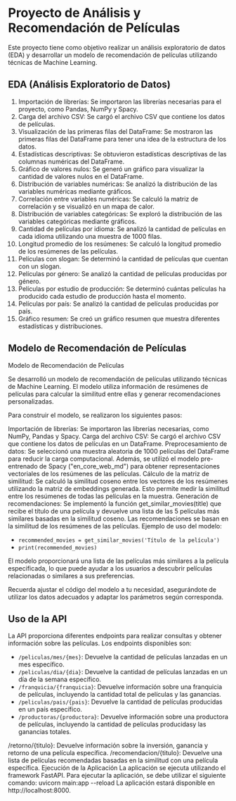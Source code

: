 # Proyecto de Análisis y Recomendación de Películas

Este proyecto tiene como objetivo realizar un análisis exploratorio de datos (EDA) y desarrollar un modelo de recomendación de películas utilizando técnicas de Machine Learning.

## EDA (Análisis Exploratorio de Datos)

1. Importación de librerías: Se importaron las librerías necesarias para el proyecto, como Pandas, NumPy y Spacy.
2. Carga del archivo CSV: Se cargó el archivo CSV que contiene los datos de películas.
3. Visualización de las primeras filas del DataFrame: Se mostraron las primeras filas del DataFrame para tener una idea de la estructura de los datos.
4. Estadísticas descriptivas: Se obtuvieron estadísticas descriptivas de las columnas numéricas del DataFrame.
5. Gráfico de valores nulos: Se generó un gráfico para visualizar la cantidad de valores nulos en el DataFrame.
6. Distribución de variables numéricas: Se analizó la distribución de las variables numéricas mediante gráficos.
7. Correlación entre variables numéricas: Se calculó la matriz de correlación y se visualizó en un mapa de calor.
8. Distribución de variables categóricas: Se exploró la distribución de las variables categóricas mediante gráficos.
9. Cantidad de películas por idioma: Se analizó la cantidad de películas en cada idioma utilizando una muestra de 1000 filas.
10. Longitud promedio de los resúmenes: Se calculó la longitud promedio de los resúmenes de las películas.
11. Películas con slogan: Se determinó la cantidad de películas que cuentan con un slogan.
12. Películas por género: Se analizó la cantidad de películas producidas por género.
13. Películas por estudio de producción: Se determinó cuántas películas ha producido cada estudio de producción hasta el momento.
14. Películas por país: Se analizó la cantidad de películas producidas por país.
15. Gráfico resumen: Se creó un gráfico resumen que muestra diferentes estadísticas y distribuciones.

## Modelo de Recomendación de Películas

Modelo de Recomendación de Películas

Se desarrolló un modelo de recomendación de películas utilizando técnicas de Machine Learning. El modelo utiliza información de resúmenes de películas para calcular la similitud entre ellas y generar recomendaciones personalizadas.

Para construir el modelo, se realizaron los siguientes pasos:

Importación de librerías: Se importaron las librerías necesarias, como NumPy, Pandas y Spacy.
Carga del archivo CSV: Se cargó el archivo CSV que contiene los datos de películas en un DataFrame.
Preprocesamiento de datos: Se seleccionó una muestra aleatoria de 1000 películas del DataFrame para reducir la carga computacional. Además, se utilizó el modelo pre-entrenado de Spacy ("en_core_web_md") para obtener representaciones vectoriales de los resúmenes de las películas.
Cálculo de la matriz de similitud: Se calculó la similitud coseno entre los vectores de los resúmenes utilizando la matriz de embeddings generada. Esto permite medir la similitud entre los resúmenes de todas las películas en la muestra.
Generación de recomendaciones: Se implementó la función get_similar_movies(title) que recibe el título de una película y devuelve una lista de las 5 películas más similares basadas en la similitud coseno. Las recomendaciones se basan en la similitud de los resúmenes de las películas.
Ejemplo de uso del modelo:

- `recommended_movies = get_similar_movies('Título de la película')`
- `print(recommended_movies)`

El modelo proporcionará una lista de las películas más similares a la película especificada, lo que puede ayudar a los usuarios a descubrir películas relacionadas o similares a sus preferencias.

Recuerda ajustar el código del modelo a tu necesidad, asegurándote de utilizar los datos adecuados y adaptar los parámetros según corresponda.

## Uso de la API

La API proporciona diferentes endpoints para realizar consultas y obtener información sobre las películas. Los endpoints disponibles son:

- `/peliculas/mes/{mes}`: Devuelve la cantidad de películas lanzadas en un mes específico.
- `/peliculas/dia/{dia}`: Devuelve la cantidad de películas lanzadas en un día de la semana específico.
- `/franquicia/{franquicia}`: Devuelve información sobre una franquicia de películas, incluyendo la cantidad total de películas y las ganancias.
- `/peliculas/pais/{pais}`: Devuelve la cantidad de películas producidas en un país específico.
- `/productoras/{productora}`: Devuelve información sobre una productora de películas, incluyendo la cantidad de películas producidasy las ganancias totales.

/retorno/{titulo}: Devuelve información sobre la inversión, ganancia y retorno de una película específica.
/recomendacion/{titulo}: Devuelve una lista de películas recomendadas basadas en la similitud con una película específica.
Ejecución de la Aplicación
La aplicación se ejecuta utilizando el framework FastAPI. Para ejecutar la aplicación, se debe utilizar el siguiente comando:
uvicorn main:app --reload
La aplicación estará disponible en http://localhost:8000.
